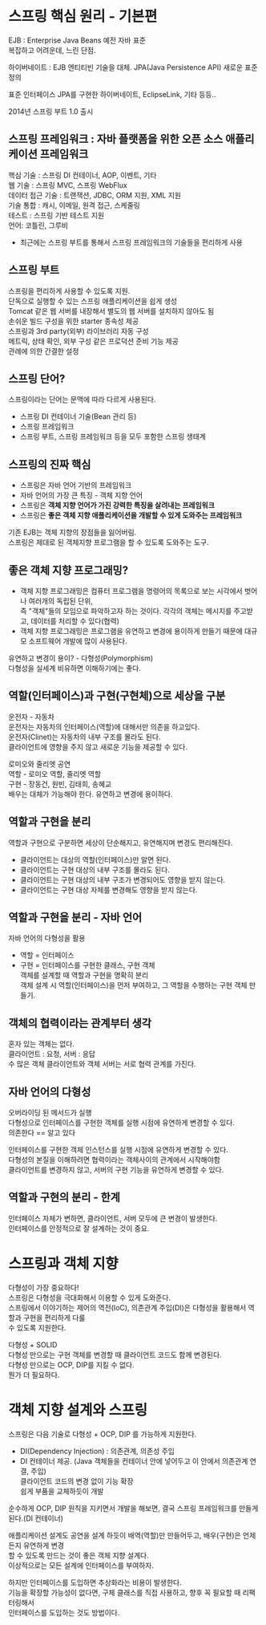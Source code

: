 # 스프링 핵심 원리 - 기본편
EJB : Enterprise Java Beans 예전 자바 표준  
복잡하고 어려운데, 느린 단점.  
  
하이버네이트 : EJB 엔티티빈 기술을 대체. JPA(Java Persistence API) 새로운 표준 정의  
  
표준 인터페이스 JPA를 구현한 하이버네이트, EclipseLink, 기타 등등..  
  
2014년 스프링 부트 1.0 출시  
  
## 스프링 프레임워크 : 자바 플랫폼을 위한 오픈 소스 애플리케이션 프레임워크
핵심 기술 : 스프링 DI 컨테이너, AOP, 이벤트, 기타  
웹 기술 : 스프링 MVC, 스프링 WebFlux  
데이터 접근 기술 : 트랜잭션, JDBC, ORM 지원, XML 지원  
기술 통합 : 캐시, 이메일, 원격 접근, 스케줄링  
테스트 : 스프링 기반 테스트 지원  
언어: 코틀린, 그루비  
- 최근에는 스프링 부트를 통해서 스프링 프레임워크의 기술들을 편리하게 사용  
  
## 스프링 부트  
스프링을 편리하게 사용할 수 있도록 지원.  
단독으로 실행할 수 있는 스프링 애플리케이션을 쉽게 생성  
Tomcat 같은 웹 서버를 내장해서 별도의 웹 서버를 설치하지 않아도 됨  
손쉬운 빌드 구성을 위한 starter 종속성 제공  
스프링과 3rd party(외부) 라이브러리 자동 구성  
메트릭, 상태 확인, 외부 구성 같은 프로덕션 준비 기능 제공  
관례에 의한 간결한 설정  
  
## 스프링 단어?
스프링이라는 단어는 문맥에 따라 다르게 사용된다.  
- 스프링 DI 컨테이너 기술(Bean 관리 등)  
- 스프링 프레임워크  
- 스프링 부트, 스프링 프레임워크 등을 모두 포함한 스프링 생태계  
  
## 스프링의 진짜 핵심
- 스프링은 자바 언어 기반의 프레임워크  
- 자바 언어의 가장 큰 특징 - 객체 지향 언어  
- 스프링은 **객체 지향 언어가 가진 강력한 특징을 살려내는 프레임워크**    
- 스프링은 **좋은 객체 지향 애플리케이션을 개발할 수 있게 도와주는 프레임워크**  
  
기존 EJB는 객체 지향의 장점들을 잃어버림.  
스프링은 제대로 된 객체지향 프로그램을 할 수 있도록 도와주는 도구.  
  
## 좋은 객체 지향 프로그래밍?
- 객체 지향 프로그래밍은 컴퓨터 프로그램을 명령어의 목록으로 보는 시각에서 벗어나 여러개의 독립된 단위,  
즉 "객체"들의 모임으로 파악하고자 하는 것이다. 각각의 객체는 메시지를 주고받고, 데이터를 처리할 수 있다(협력)  
- 객체 지향 프로그래밍은 프로그램을 유연하고 변경에 용이하게 만들기 때문에 대규모 소프트웨어 개발에 많이 사용된다.  
  
유연하고 변경이 용이? - 다형성(Polymorphism)  
다형성을 실세계 비유하면 이해하기에는 좋다.  
  
## 역할(인터페이스)과 구현(구현체)으로 세상을 구분
운전자 - 자동차  
운전자는 자동차의 인터페이스(역할)에 대해서만 의존을 하고있다.  
운전자(Clinet)는 자동차의 내부 구조를 몰라도 된다.  
클라이언트에 영향을 주지 않고 새로운 기능을 제공할 수 있다.  
  
로미오와 줄리엣 공연  
역할 - 로미오 역할, 줄리엣 역할  
구현 - 장동건, 원빈, 김태희, 송혜교  
배우는 대체가 가능해야 한다. 유연하고 변경에 용이하다.  
  
## 역할과 구현을 분리
역할과 구현으로 구분하면 세상이 단순해지고, 유연해지며 변경도 편리해진다.  
- 클라이언트는 대상의 역할(인터페이스)만 알면 된다.  
- 클라이언트는 구현 대상의 내부 구조를 몰라도 된다.  
- 클라이언트는 구현 대상의 내부 구조가 변경되어도 영향을 받지 않는다.  
- 클라이언트는 구현 대상 자체를 변경해도 영향을 받지 않는다.  
  
## 역할과 구현을 분리 - 자바 언어
자바 언어의 다형성을 활용  
- 역할 = 인터페이스  
- 구현 = 인터페이스를 구현한 클래스, 구현 객체  
객체를 설계할 때 역할과 구현을 명확히 분리  
객체 설계 시 역할(인터페이스)을 먼저 부여하고, 그 역할을 수행하는 구현 객체 만들기.  
  
## 객체의 협력이라는 관계부터 생각
혼자 있는 객체는 없다.  
클라이언트 : 요청, 서버 : 응답  
수 많은 객체 클라이언트와 객체 서버는 서로 협력 관계를 가진다.  
  
## 자바 언어의 다형성
오버라이딩 된 메서드가 실행  
다형성으로 인터페이스를 구현한 객체를 실행 시점에 유연하게 변경할 수 있다.  
의존한다 == 알고 있다  
  
인터페이스를 구현한 객체 인스턴스를 실행 시점에 유연하게 변경할 수 있다.  
다형성의 본질을 이해하려면 협력이라는 객체사이의 관계에서 시작해야함  
클라이언트를 변경하지 않고, 서버의 구현 기능을 유연하게 변경할 수 있다.  
  
## 역할과 구현의 분리 - 한계
인터페이스 자체가 변하면, 클라이언트, 서버 모두에 큰 변경이 발생한다.  
인터페이스를 안정적으로 잘 설계하는 것이 중요.  
  
# 스프링과 객체 지향
다형성이 가장 중요하다!  
스프링은 다형성을 극대화해서 이용할 수 있게 도와준다.  
스프링에서 이야기하는 제어의 역전(IoC), 의존관계 주입(DI)은 다형성을 활용해서 역할과 구현을 편리하게 다룰  
수 있도록 지원한다.  
  
다형성 + SOLID  
다형성 만으로는 구현 객체를 변경할 때 클라이언트 코드도 함께 변경된다.  
다형성 만으로는 OCP, DIP를 지킬 수 없다.  
뭔가 더 필요하다.  
  
# 객체 지향 설계와 스프링
스프링은 다음 기술로 다형성 + OCP, DIP 를 가능하게 지원한다.  
 - DI(Dependency Injection) : 의존관계, 의존성 주입  
 - DI 컨테이너 제공. (Java 객체들을 컨테이너 안에 넣어두고 이 안에서 의존관계 연결, 주입)  
클라이언트 코드의 변경 없이 기능 확장  
쉽게 부품을 교체하듯이 개발  
  
순수하게 OCP, DIP 원칙을 지키면서 개발을 해보면, 결국 스프링 프레임워크를 만들게 된다.(DI 컨테이너)  
  
애플리케이션 설계도 공연을 설계 하듯이 배역(역할)만 만들어두고, 배우(구현)은 언제든지 유연하게 변경  
할 수 있도록 만드는 것이 좋은 객체 지향 설계다.  
이상적으로는 모든 설계에 인터페이스를 부여하자.  
  
하지만 인터페이스를 도입하면 추상화라는 비용이 발생한다.  
기능을 확장할 가능성이 없다면, 구체 클래스를 직접 사용하고, 향후 꼭 필요할 때 리팩터링해서  
인터페이스를 도입하는 것도 방법이다.  
  








